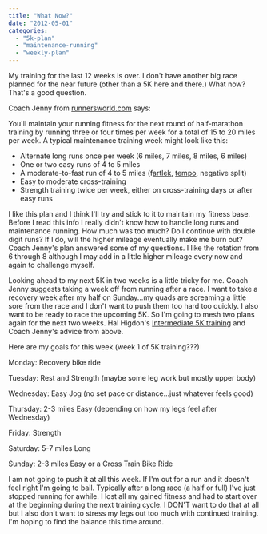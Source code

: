```yaml
---
title: "What Now?"
date: "2012-05-01"
categories: 
  - "5k-plan"
  - "maintenance-running"
  - "weekly-plan"
---
```


My training for the last 12 weeks is over. I don't have another big race planned for the near future (other than a 5K here and there.) What now? That's a good question. 

  

Coach Jenny from [runnersworld.com](http://askcoachjenny.runnersworld.com/2009/08/recovery-plan-post-half-marathon.html) says:

  

You'll maintain your running fitness for the next round of half-marathon training by running three or four times per week for a total of 15 to 20 miles per week. A typical maintenance training week might look like this:

- Alternate long runs once per week (6 miles, 7 miles, 8 miles, 6 miles)
- One or two easy runs of 4 to 5 miles
- A moderate-to-fast run of 4 to 5 miles (f[artlek](http://www.runnersworld.com/article/0,7120,s6-238-263--12081-0,00.html), [tempo](http://www.runnersworld.com/article/0,7120,s6-238-263-265-12224-0,00.html), negative split)
- Easy to moderate cross-training
- Strength training twice per week, either on cross-training days or after easy runs

  

I like this plan and I think I'll try and stick to it to maintain my fitness base. Before I read this info I really didn't know how to handle long runs and maintenance running. How much was too much? Do I continue with double digit runs? If I do, will the higher mileage eventually make me burn out? Coach Jenny's plan answered some of my questions. I like the rotation from 6 through 8 although I may add in a little higher mileage every now and again to challenge myself.

  

Looking ahead to my next 5K in two weeks is a little tricky for me. Coach Jenny suggests taking a week off from running after a race. I want to take a recovery week after my half on Sunday...my quads are screaming a little sore from the race and I don't want to push them too hard too quickly. I also want to be ready to race the upcoming 5K. So I'm going to mesh two plans again for the next two weeks. Hal Higdon's [Intermediate 5K training](http://www.halhigdon.com/training/50934/5K-Intermediate-Training-Program) and Coach Jenny's advice from above. 

  

Here are my goals for this week (week 1 of 5K training???)

  

Monday: Recovery bike ride

Tuesday: Rest and Strength (maybe some leg work but mostly upper body)

Wednesday: Easy Jog (no set pace or distance...just whatever feels good)

Thursday: 2-3 miles Easy (depending on how my legs feel after Wednesday)

Friday: Strength

Saturday: 5-7 miles Long

Sunday: 2-3 miles Easy or a Cross Train Bike Ride

  

I am not going to push it at all this week. If I'm out for a run and it doesn't feel right I'm going to bail. Typically after a long race (a half or full) I've just stopped running for awhile. I lost all my gained fitness and had to start over at the beginning during the next training cycle. I DON'T want to do that at all but I also don't want to stress my legs out too much with continued training. I'm hoping to find the balance this time around.
